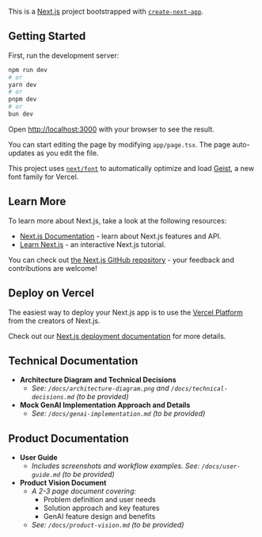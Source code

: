 This is a [Next.js](https://nextjs.org) project bootstrapped with [`create-next-app`](https://nextjs.org/docs/app/api-reference/cli/create-next-app).

## Getting Started

First, run the development server:

```bash
npm run dev
# or
yarn dev
# or
pnpm dev
# or
bun dev
```

Open [http://localhost:3000](http://localhost:3000) with your browser to see the result.

You can start editing the page by modifying `app/page.tsx`. The page auto-updates as you edit the file.

This project uses [`next/font`](https://nextjs.org/docs/app/building-your-application/optimizing/fonts) to automatically optimize and load [Geist](https://vercel.com/font), a new font family for Vercel.

## Learn More

To learn more about Next.js, take a look at the following resources:

- [Next.js Documentation](https://nextjs.org/docs) - learn about Next.js features and API.
- [Learn Next.js](https://nextjs.org/learn) - an interactive Next.js tutorial.

You can check out [the Next.js GitHub repository](https://github.com/vercel/next.js) - your feedback and contributions are welcome!

## Deploy on Vercel

The easiest way to deploy your Next.js app is to use the [Vercel Platform](https://vercel.com/new?utm_medium=default-template&filter=next.js&utm_source=create-next-app&utm_campaign=create-next-app-readme) from the creators of Next.js.

Check out our [Next.js deployment documentation](https://nextjs.org/docs/app/building-your-application/deploying) for more details.

## Technical Documentation

- **Architecture Diagram and Technical Decisions**
  - _See: `/docs/architecture-diagram.png` and `/docs/technical-decisions.md` (to be provided)_
- **Mock GenAI Implementation Approach and Details**
  - _See: `/docs/genai-implementation.md` (to be provided)_

## Product Documentation

- **User Guide**
  - _Includes screenshots and workflow examples. See: `/docs/user-guide.md` (to be provided)_
- **Product Vision Document**
  - _A 2-3 page document covering:_
    - Problem definition and user needs
    - Solution approach and key features
    - GenAI feature design and benefits
  - _See: `/docs/product-vision.md` (to be provided)_
